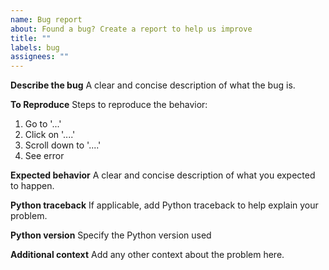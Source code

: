 ```yaml
---
name: Bug report
about: Found a bug? Create a report to help us improve
title: ""
labels: bug
assignees: ""
---
```


**Describe the bug**
A clear and concise description of what the bug is.

**To Reproduce**
Steps to reproduce the behavior:

1. Go to '...'
2. Click on '....'
3. Scroll down to '....'
4. See error

**Expected behavior**
A clear and concise description of what you expected to happen.

**Python traceback**
If applicable, add Python traceback to help explain your problem.

**Python version**
Specify the Python version used

**Additional context**
Add any other context about the problem here.
